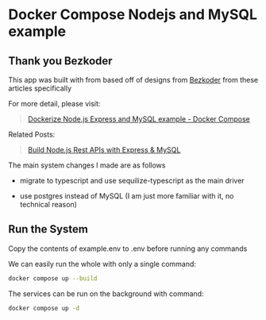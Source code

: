 # Docker Compose Nodejs and MySQL example

## Thank you Bezkoder

This app was built with from based off of designs from [Bezkoder](https://www.bezkoder.com)
from these articles specifically

For more detail, please visit:
> [Dockerize Node.js Express and MySQL example - Docker Compose](https://www.bezkoder.com/docker-compose-nodejs-mysql/)

Related Posts:
> [Build Node.js Rest APIs with Express & MySQL](https://www.bezkoder.com/node-js-rest-api-express-mysql/)

The main system changes I made are as follows

- migrate to typescript and use sequilize-typescript as the main driver

- use postgres instead of MySQL (I am just more familiar with it, no technical reason)


## Run the System
Copy the contents of example.env to .env before running any commands

We can easily run the whole with only a single command:
```bash
docker compose up --build
```

The services can be run on the background with command:
```bash
docker compose up -d
```


